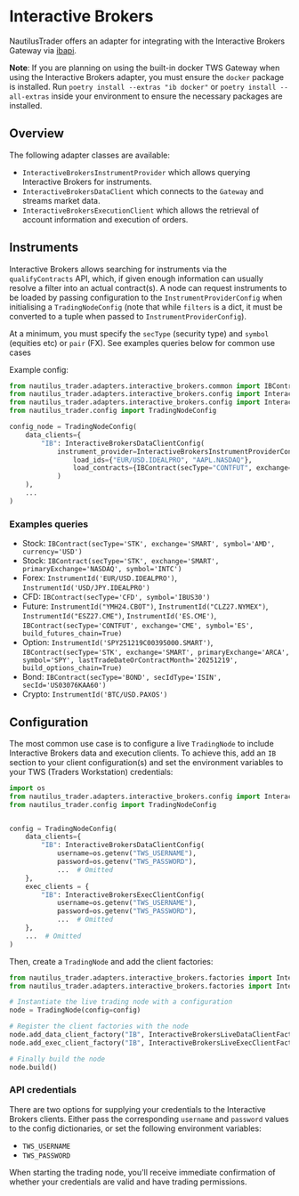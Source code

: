 # Interactive Brokers

NautilusTrader offers an adapter for integrating with the Interactive Brokers Gateway via 
[ibapi](https://github.com/nautechsystems/ibapi).

**Note**: If you are planning on using the built-in docker TWS Gateway when using the Interactive Brokers adapter,
you must ensure the `docker` package is installed. Run `poetry install --extras "ib docker"` 
or `poetry install --all-extras` inside your environment to ensure the necessary packages are installed.

## Overview

The following adapter classes are available:
- `InteractiveBrokersInstrumentProvider` which allows querying Interactive Brokers for instruments.
- `InteractiveBrokersDataClient` which connects to the `Gateway` and streams market data.
- `InteractiveBrokersExecutionClient` which allows the retrieval of account information and execution of orders.

## Instruments
Interactive Brokers allows searching for instruments via the `qualifyContracts` API, which, if given enough information
can usually resolve a filter into an actual contract(s). A node can request instruments to be loaded by passing 
configuration to the `InstrumentProviderConfig` when initialising a `TradingNodeConfig` (note that while `filters`
is a dict, it must be converted to a tuple when passed to `InstrumentProviderConfig`).

At a minimum, you must specify the `secType` (security type) and `symbol` (equities etc) or `pair` (FX). See examples 
queries below for common use cases 

Example config: 

```python
from nautilus_trader.adapters.interactive_brokers.common import IBContract
from nautilus_trader.adapters.interactive_brokers.config import InteractiveBrokersDataClientConfig
from nautilus_trader.adapters.interactive_brokers.config import InteractiveBrokersInstrumentProviderConfig
from nautilus_trader.config import TradingNodeConfig

config_node = TradingNodeConfig(
    data_clients={
        "IB": InteractiveBrokersDataClientConfig(
            instrument_provider=InteractiveBrokersInstrumentProviderConfig(
                load_ids={"EUR/USD.IDEALPRO", "AAPL.NASDAQ"},
                load_contracts={IBContract(secType="CONTFUT", exchange="CME", symbol="MES")},
            )
    ),
    ...
)
```

### Examples queries
- Stock: `IBContract(secType='STK', exchange='SMART', symbol='AMD', currency='USD')`
- Stock: `IBContract(secType='STK', exchange='SMART', primaryExchange='NASDAQ', symbol='INTC')`
- Forex: `InstrumentId('EUR/USD.IDEALPRO')`, `InstrumentId('USD/JPY.IDEALPRO')`
- CFD: `IBContract(secType='CFD', symbol='IBUS30')`
- Future: `InstrumentId("YMH24.CBOT")`, `InstrumentId("CLZ27.NYMEX")`, `InstrumentId("ESZ27.CME")`, `InstrumentId('ES.CME')`, `IBContract(secType='CONTFUT', exchange='CME', symbol='ES', build_futures_chain=True)`
- Option: `InstrumentId('SPY251219C00395000.SMART')`, `IBContract(secType='STK', exchange='SMART', primaryExchange='ARCA', symbol='SPY', lastTradeDateOrContractMonth='20251219', build_options_chain=True)`
- Bond: `IBContract(secType='BOND', secIdType='ISIN', secId='US03076KAA60')`
- Crypto: `InstrumentId('BTC/USD.PAXOS')`


## Configuration
The most common use case is to configure a live `TradingNode` to include Interactive Brokers
data and execution clients. To achieve this, add an `IB` section to your client
configuration(s) and set the environment variables to your TWS (Traders Workstation) credentials:

```python
import os
from nautilus_trader.adapters.interactive_brokers.config import InteractiveBrokersExecClientConfig
from nautilus_trader.config import TradingNodeConfig


config = TradingNodeConfig(
    data_clients={
        "IB": InteractiveBrokersDataClientConfig(
            username=os.getenv("TWS_USERNAME"),
            password=os.getenv("TWS_PASSWORD"),
            ...  # Omitted
    },
    exec_clients = {
        "IB": InteractiveBrokersExecClientConfig(
            username=os.getenv("TWS_USERNAME"),
            password=os.getenv("TWS_PASSWORD"),
            ...  # Omitted
    },
    ...  # Omitted
)
```

Then, create a `TradingNode` and add the client factories:

```python
from nautilus_trader.adapters.interactive_brokers.factories import InteractiveBrokersLiveDataClientFactory
from nautilus_trader.adapters.interactive_brokers.factories import InteractiveBrokersLiveExecClientFactory

# Instantiate the live trading node with a configuration
node = TradingNode(config=config)

# Register the client factories with the node
node.add_data_client_factory("IB", InteractiveBrokersLiveDataClientFactory)
node.add_exec_client_factory("IB", InteractiveBrokersLiveExecClientFactory)

# Finally build the node
node.build()
```

### API credentials
There are two options for supplying your credentials to the Interactive Brokers clients.
Either pass the corresponding `username` and `password` values to the config dictionaries, or
set the following environment variables: 
- `TWS_USERNAME`
- `TWS_PASSWORD`

When starting the trading node, you'll receive immediate confirmation of whether your
credentials are valid and have trading permissions.
